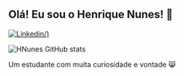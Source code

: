 ## Olá! Eu sou o Henrique Nunes! 🤙

[![Linkedin]([https://img.shields.io/badge/LinkedIn-0077B5?style=for-the-badge&logo=linkedin&logoColor=white)/)](https://www.linkedin.com/in/henrique-nunes-guilhem/)

![HNunes GitHub stats](https://github-readme-stats.vercel.app/api?username=HNunesDev&show_icons=true&theme=dracula&count_private=true)


 Um estudante com muita curiosidade e vontade 😸
